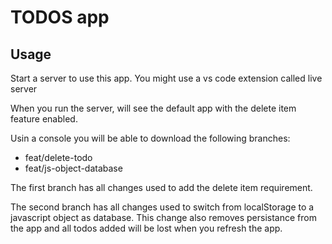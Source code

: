 # TODOS app

## Usage

Start a server to use this app. You might use a vs code extension called live server

When you run the server, will see the default app with the delete item feature enabled.

Usin a console you will be able to download the following branches:

- feat/delete-todo
- feat/js-object-database

The first branch has all changes used to add the delete item requirement.

The second branch has all changes used to switch from localStorage to a javascript object as database. This change also removes persistance from the app and all todos added will be lost when you refresh the app.
